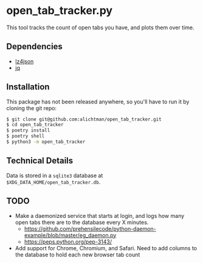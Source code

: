 # open_tab_tracker.py

This tool tracks the count of open tabs you have, and plots them over time.

## Dependencies

-   [lz4json](https://github.com/andikleen/lz4json)
-   [jq](https://github.com/jqlang/jq)

## Installation

This package has not been released anywhere, so you'll have to run it by cloning the git repo:

```bash
$ git clone git@github.com:alichtman/open_tab_tracker.git
$ cd open_tab_tracker
$ poetry install
$ poetry shell
$ python3 -m open_tab_tracker
```

## Technical Details

Data is stored in a `sqlite3` database at `$XDG_DATA_HOME/open_tab_tracker.db`.

## TODO

-   Make a daemonized service that starts at login, and logs how many open tabs there are to the database every X minutes.
    -   https://github.com/prehensilecode/python-daemon-example/blob/master/eg_daemon.py
    -   https://peps.python.org/pep-3143/
-   Add support for Chrome, Chromium, and Safari. Need to add columns to the database to hold each new browser tab count
